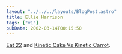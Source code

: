 ```yaml
---
layout: "../../../layouts/BlogPost.astro"
title: Ellie Harrison
tags: ["v1"]
pubDate: 2002-03-14T00:15:50
---
```


[Eat 22][1] and [Kinetic Cake Vs Kinetic Carrot][2].

[1]: http://www.ellieharrison.com/eat22.htm "All food must be photographed before it is eaten"
[2]: http://www.ellieharrison.com/kinetic%20cake2.htm "Who will win in Kinetic Cake vs Kinetic Carrot? Place your bets... now!"
